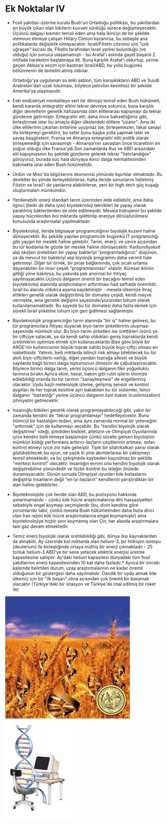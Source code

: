 # Ek Noktalar IV

* Fosil yakıtları üzerine kurulu Bush'un Ortadoğu politikası, bu
  yakıtlardan en büyük çıkarı olan lobilerin kuvveti sürdüğü sürece
  değişmeyecektir. Üçüncü dalgayı kısmen temsil eden ama hala ikinciyi
  de bir şekilde memnun etmeye çalışan Hillary Clinton kazanırsa, bu
  sebeple ana politikalarda değişiklik olmayacaktır. İsrail/Filistin
  çözümü için "çok uğraşan" kocası da, Filistin tarafından İsrail
  yanlısı bulunduğu (ve olduğu) için sonuca ulaşamamıştı - bu Arafat'ı
  aslında gayet başarılı 2. intifada hareketini başlatmaya itti. Buna
  karşılık Arafat'ı oldurtup, yerine geçen Abbas'a seçim için bastıran
  İsrail/ABD, bu yolla bugünkü bölünmenin de temelini atmış oldular.

  Ortadoğu'ya uygulanan su anki şablon, tüm karışıklıkların
  ABD ve Suudi Arabistan'dan uzak tutulması, böylece petrolün
  kesintisiz bir şekilde Amerika'ya ulaşmasıdır.

* Eski endüstriyel mentaliteye sert bir dönüşü temsil eden Bush
  hükümeti, kendi karanlık entegratör elitini tekrar devreye sokunca,
  buna karşılık diğer devletlerin genetik hafızasında ölan
  elitlerarası kapışmayı da tekrar gündeme getirmiştir. Entegratör
  elit, daha önce bahsettiğimiz gibi, birleştirmek ister bu amaçla
  diğer ülkelerdeki elitlere "uzanır". Ama iki ülke elitlerinin
  çıkarları birbirine uyuşmaz ise, birleşemezler, fakat sanayi illa
  birleşmeyi gerektirir, bu sefer bunu başka yolla yapmak ister ve
  savaş başgösterir. Fransa ve Almanya entegratör eliti politik olarak
  birleşemediği için savaşmıştı - Almanya'nın savaştan önce
  ticaretinin en yoğun olduğu ülke Fransa'ydı.Son zamanlarda Rus ve
  ABD arasındaki elit kapışmasının bu şekilde gündeme gelerek tekrar
  "hatırlandığını" görüyoruz, burada suç hala dünyaya ikinci dalga
  mentalitesinden bakmakta ısrar eden Bush hükümetidir.

* Ürdün ve Mısır'da bilgi/servis ekonomisi yönünde kıpırtılar
  olmaktadır. Bu devletler bu yönde ilerleyebilirlerse, hatta ileride
  sorunlarını halletmiş Filistin ve İsrail'i de yanlarına
  alabilirlerse, yeni bir high-tech güç kuşağı oluşturmaları
  mümkündür.

* Yenilenebilir enerji standart tarım üzerinden elde edilebilir, ama
  daha ilginci (belki de daha iyisi) biyoteknoloji teknikleri ile
  yapay olarak yaratılmış bakterilerden de elde edilmesidir. Mesela
  hidrojenin bu şekilde yapay hücrelerden bol miktarda işlettirilip
  enerjiye dönüştürülmesi konusunda araştırmalar yapılmaktadır.

* Biyoteknoloji, ileride bilgisayar programcılığının biyolojik kuzeni
  haline dönüşecektir. Bu şekilde yapılan programcılık bugünkü İT
  programcılığı gibi yaygın bir meslek haline gelebilir. Tarım,
  enerji, ve çevre açısından bu tür kodlama ile gözde bir meslek
  haline dönüşecektir. Karbondiyoksit alıp oksijen üretebilen bir
  yapay bakteriyi "programladığınızı" düşünün, ya da mevcut bir
  bakteriyi alıp biyolojik programını daha verimli hale
  getirmeyi. Diğer bir örnek, bir proje bağlamında, çok sıcak ortama
  dayanabilen bir mısır çeşidi "programlanması" olabilir. Küresel
  iklimin gittiği yöne bakılırsa, bu yakında pek anormal bir ihtiyaç
  sayılmayacaktır.Üçüncü dalganın önemli bir bacağını temsil eden
  biyoteknoloji alanında araştırmaların arttırılması had safhada
  önemlidir. İsrail bu alanda oldukca aşama kaydetmiştir - mesela
  ülkemize ihraç ettikleri genetik olarak değiştirilmiş bir domates
  çeşidi, kendi meyve vermekte, ama genetik değişimi
  sayesinde/yüzünden tohum olarak kullanılamamaktadır. Bu sayede bu
  tür domatesi daha fazla ekmek için sürekli İsrail şirketine tohum
  için geri gidilmesi sağlanmıştır.

* Biyoteknolojik programcılığın tarım alanında "bir iş" haline
  gelmesi, bu tür programcılara ihtiyaç duyacak biyo-tarım
  şirketlerinin oluşması sayesinde mümkün olur. Bu biyo-tarım
  şirketleri ise ürettikleri ürünü ya bir çiftçiye satacak, ya da
  kendi sahip oldukları geniş topraklarda kendi üretimlerini optimize
  etmek için kullanacaklardır.Bize göre böyle bir ARGE'nin
  kullanıcısının büyük toprak sahibi büyük biyo-çiftçi olması en
  isabetlisidir. Yatırım, belli miktarda bilinçli risk almayı
  bilebilecek bu tür akıllı biyo-çiftçilerin varlığı, diğer yandan
  toprağa ailesel ve büyük sayılarda bağlı birinci dalga toplumunun
  ölmesini de çabuklaştıracaktır. Böylece birinci dalga tarım, yerini
  üçüncü dalganın fikir yoğunluklu tarımına bırakır.Ayrıca ekim,
  hasat, bakım gibi rutin işlerin otomize edilebildiği oranda bu tür
  tarımın "sanayileşmesi" de engellenmiş olacaktır. Uydu bazlı
  meterolojik izleme, gelişmiş sensor ve kontrol aygıtları ile her
  toprak kesitine ayrı bakabilen bu tür sistemler, ikinci dalganın
  "toptanlığı" yerine üçüncü dalganın özel bakım (customization)
  zihniyetini getirecektir.

* İnsanoğlu bitkileri genetik olarak programlayabileceği gibi, yakın
  bir zamanda kendini de "tekrar programlamayı" hedefleyecektir. Bunu
  ölümcül bir hastalığını tedavi, ama aynı zamanda normal bir
  yeteneğini "arttırmak" için de kullanmayı seçebilir. Bu "kendini
  biyolojik olarak değiştirme" isteği, şimdiden bisiklet, atletizm ve
  Olimpiyat Oyunlarında iyice kendini belli etmeye başlamıştır çünkü
  süratle gelisen biyolojinin mümkün kıldığı performans arttırıcı
  ilaçların çeşitlerinin artması, onları kontrol etmeyi iyice zor hale
  gelmiştir. Tipik bir silah/kalkan yarısı olarak gözükebilecek bu
  oyun, ne yazık ki yine akımlarlarası bir çekişmeyi temsil
  etmektedir, ve bu çekişmede kaybeden kaçınilmaz bir şekilde "merkezi
  kontrol" olacaktır. İnsanlığın evrimi onu kendini biyolojik olarak
  değiştirebilme yönündedir ve hiçbir kontrol bu isteğin önünde
  duramayacaktır. Günün sonuda Olimpiyat oyunları bile kıstaslarını
  değiştirip insanların değil "en iyi ilaçların" kendilerini
  yarıştırdıkları bir alan haline gelebilirler.

* Biyoteknolojide çok ileride olan ABD, bu pozisyonu hakkında
  şımarmamalıdır - çünkü kök hücre araştırmalarına dini hassasiyetleri
  sebebiyle engel koymayı seçmişlerdir (bu, dinin kendine göre
  yorumlarıdır tabii, çünkü mesela Bush hükümetinden daha fazla dinci
  olan İran rejimi kök hücre araştırmalarına engel koymamıştır) ama
  biyoteknolojiye hiçbir sınır koymamış olan Çin, her alanda
  araştırmalara tam gaz devam etmektedir.

* Temiz enerji biyolojik olarak üretilebildiği gibi, dünya dışı
  kaynaklardan da alınabilir. Ay üzerinde bol miktarda olan helium-3,
  bir hidrojen isotopu (deuterium) ile birleştiğinde ortaya müthiş bir
  enerji çıkmaktadır - 25 tonluk helium-3 ABD'ye bir sene yetecek
  elektrik enerjisi üretme kapasitesine sahiptir. Ay'daki helium
  kapasitesi dünyadaki tüm fosil yakıtlarının enerji kapasitesinden 10
  kat daha fazladır.* Ayrıca bir önceki kalemde belirtilen durum, uzay
  araştırmalarının ne kadar önemli olduğunun bir göstergesi daha
  sayılmalıdır. Dandik bir uydu atmak bile ülkemiz için bir "ilk
  başarı" olma açısından çok önemli bir basamak olacaktır
  (Türkiye'deki bir istasyon ve Türkiye'de imal edilmiş bir roket ile)


![](ddd.JPG)
![](255-computer.jpg)
